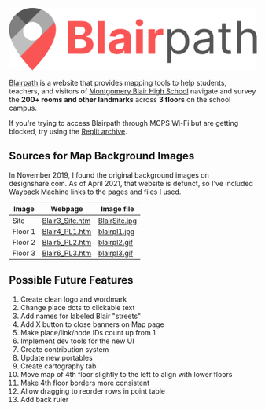 ![Blairpath Logo](/assets/images/wordmark.svg)

[Blairpath](http://www.blairpath.org) is a website that provides mapping tools to help students, teachers, and visitors of [Montgomery Blair High School](mbhs.edu) navigate and survey the **200+ rooms and other landmarks** across **3 floors** on the school campus.

If you're trying to access Blairpath through MCPS Wi-Fi but are getting blocked, try using the [Replit archive](https://81d8ecfd-ca27-4963-948c-4ce42ba7f41e-00-22virfovc06v7.worf.replit.dev/map/).

## Sources for Map Background Images
In November 2019, I found the original background images on designshare.com. As of April 2021, that website is defunct, so I've included Wayback Machine links to the pages and files I used.

|Image|Webpage|Image file|
|-|-|-|
|Site|[Blair3_Site.htm](https://web.archive.org/web/20200222230819/http://www.designshare.com/HighSchoolLibrary/HSBlair/Blair3_Site.htm)|[BlairSite.jpg](https://web.archive.org/web/20120205151339im_/http://www.designshare.com/HighSchoolLibrary/HSBlair/BlairSite.jpg)|
|Floor 1|[Blair4_PL1.htm](https://web.archive.org/web/20200222231124/http://www.designshare.com/HighSchoolLibrary/HSBlair/Blair4_PL1.htm)|[blairpl1.jpg](https://web.archive.org/web/20160505145914im_/http://www.designshare.com/HighSchoolLibrary/HSBlair/blairpl1.jpg)|
|Floor 2|[Blair5_PL2.htm](https://web.archive.org/web/20200222231749/http://www.designshare.com/HighSchoolLibrary/HSBlair/Blair5_PL2.htm)|[blairpl2.gif](https://web.archive.org/web/20160505225805im_/http://www.designshare.com/HighSchoolLibrary/HSBlair/blairpl2.gif)|
|Floor 3|[Blair6_PL3.htm](https://web.archive.org/web/20200222230519/http://www.designshare.com/HighSchoolLibrary/HSBlair/Blair6_PL3.htm)|[blairpl3.gif](https://web.archive.org/web/20120205151407im_/http://www.designshare.com/HighSchoolLibrary/HSBlair/blairpl3.gif)|

## Possible Future Features
<ol>
	<li>Create clean logo and wordmark</li>
	<li>Change place dots to clickable text</li>
	<li>Add names for labeled Blair "streets"</li>
	<li>Add X button to close banners on Map page</li>
	<li>Make place/link/node IDs count up from 1</li>
	<li>Implement dev tools for the new UI</li>
	<li>Create contribution system</li>
	<li>Update new portables</li>
	<li>Create cartography tab</li>
	<li>Move map of 4th floor slightly to the left to align with lower floors</li>
	<li>Make 4th floor borders more consistent</li>
	<li>Allow dragging to reorder rows in point table</li>
	<li>Add back ruler</li>
</ol>
